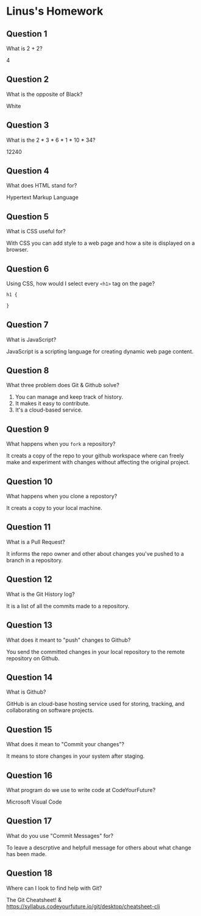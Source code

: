 # Linus's Homework

## Question 1

What is 2 + 2?

4

## Question 2

What is the opposite of Black?

White

## Question 3

What is the  2 * 3 * 6 * 1 * 10 * 34?

12240

## Question 4 

What does HTML stand for?

Hypertext Markup Language

## Question 5

What is CSS useful for?

With CSS you can add style to a web page and how a site is displayed on a browser.

## Question 6

Using CSS, how would I select every `<h1>` tag on the page?

```css
h1 {

}
```

## Question 7

What is JavaScript?

JavaScript is a scripting language for creating dynamic web page content.

## Question 8

What three problem does Git & Github solve?

1. You can manage and keep track of history.
2. It makes it easy to contribute.
3. It's a cloud-based service.

## Question 9

What happens when you `fork` a repository?

It creats a copy of the repo to your github workspace where can freely make and experiment with changes without affecting the original project.

## Question 10 

What happens when you clone a repostory?

It creats a copy to your local machine.

## Question 11

What is a Pull Request?

It informs the repo owner and other about changes you've pushed to a branch in a repository.

## Question 12

What is the Git History log?

It is a list of all the commits made to a repository.

## Question 13

What does it meant to "push" changes to Github?

You send the committed changes in your local repository to the remote repository on Github.

## Question 14

What is Github?

GitHub is an cloud-base hosting service used for storing, tracking, and collaborating on software projects.

## Question 15

What does it mean to "Commit your changes"?

It means to store changes in your system after staging.

## Question 16

What program do we use to write code at CodeYourFuture?

Microsoft Visual Code

## Question 17

What do you use "Commit Messages" for?

To leave a descrptive and helpfull message for others about what change has been made.

## Question 18

Where can I look to find help with Git?

The Git Cheatsheet! & https://syllabus.codeyourfuture.io/git/desktop/cheatsheet-cli
